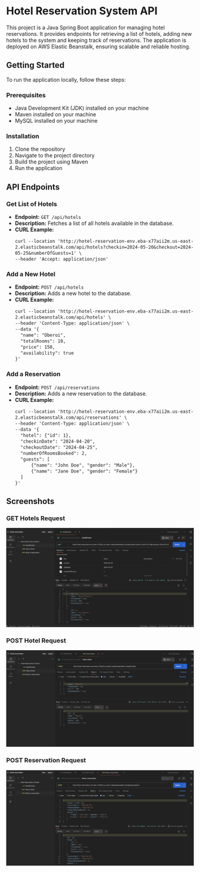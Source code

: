 # Hotel Reservation System API

This project is a Java Spring Boot application for managing hotel reservations. It provides endpoints for retrieving a list of hotels, adding new hotels to the system and keeping track of reservations. The application is deployed on AWS Elastic Beanstalk, ensuring scalable and reliable hosting.

## Getting Started

To run the application locally, follow these steps:

### Prerequisites

- Java Development Kit (JDK) installed on your machine
- Maven installed on your machine
- MySQL installed on your machine

### Installation

1. Clone the repository
2. Navigate to the project directory
3. Build the project using Maven
4. Run the application


## API Endpoints

### Get List of Hotels

- **Endpoint:** `GET /api/hotels`
- **Description:** Fetches a list of all hotels available in the database.
- **CURL Example:**
  ```
  curl --location 'http://hotel-reservation-env.eba-x77aii2m.us-east-2.elasticbeanstalk.com/api/hotels?checkin=2024-05-20&checkout=2024-05-25&numberOfGuests=1' \
  --header 'Accept: application/json'
  ```

### Add a New Hotel

- **Endpoint:** `POST /api/hotels`
- **Description:** Adds a new hotel to the database.
- **CURL Example:**
  ```
  curl --location 'http://hotel-reservation-env.eba-x77aii2m.us-east-2.elasticbeanstalk.com/api/hotels' \
  --header 'Content-Type: application/json' \
  --data '{
    "name": "Oberoi",
    "totalRooms": 10,
    "price": 150,
    "availability": true
  }'
  ```

### Add a Reservation

- **Endpoint:** `POST /api/reservations`
- **Description:** Adds a new reservation to the database.
- **CURL Example:**
  ```
  curl --location 'http://hotel-reservation-env.eba-x77aii2m.us-east-2.elasticbeanstalk.com/api/reservations' \
  --header 'Content-Type: application/json' \
  --data '{
    "hotel": {"id": 1},
    "checkinDate": "2024-04-20",
    "checkoutDate": "2024-04-25",
    "numberOfRoomsBooked": 2,
    "guests": [
        {"name": "John Doe", "gender": "Male"},
        {"name": "Jane Doe", "gender": "Female"}
    ]
  }'
  ```

Screenshots
-----------

### GET Hotels Request
![Get All Hotels](screenshots/GetAllHotels.png)

### POST Hotel Request
![Add New Hotel](screenshots/AddHotel.png)

### POST Reservation Request
![Add New Reservation](screenshots/AddReservation.png)
